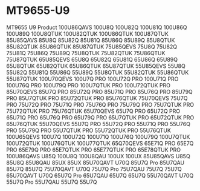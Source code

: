 # MT9655-U9
MT9655 U9 Product
100U86QAVS	100U8Q	100U82Q	100U81Q	100U86Q	100U89Q	100U8QTUK	100U82QTUK	100U86QTUK	100U87QTUK	
85U85QAVS	85U8Q	85U82Q	85U81Q	85U86Q	85U89Q	85U8QTUK	85U82QTUK	85U86QTUK	85U87QTUK
75U85QEVS	75U8Q	75U82Q	75U81Q	75U86Q	75U89Q	75U8QTUK	75U82QTUK	75U86QTUK	75U87QTUK
65U85QEVS	65U8Q	65U82Q	65U81Q	65U86Q	65U89Q	65U8QTUK	65U82QTUK	65U86QTUK	65U87QTUK
55U85QEVS	55U8Q	55U82Q	55U81Q	55U86Q	55U89Q	55U8QTUK	55U82QTUK	55U86QTUK	55U87QTUK
100U70QEVS	100U7Q PRO	100U72Q PRO	100U71Q PRO	100U76Q PRO	100U79Q PRO	100U7QTUK PRO	100U72QTUK PRO	
85U70QEVS	85U7Q PRO	85U72Q PRO	85U71Q PRO	85U76Q PRO	85U79Q PRO	85U7QTUK PRO	85U72QTUK PRO	85U76QTUK
75U70QEVS	75U7Q PRO	75U72Q PRO	75U71Q PRO	75U76Q PRO	75U79Q PRO	75U7QTUK PRO	75U72QTUK PRO	75U76QTUK
65U70QEVS	65U7Q PRO	65U72Q PRO	65U71Q PRO	65U76Q PRO	65U79Q PRO	65U7QTUK PRO	65U72QTUK PRO	65U76QTUK
55U70QEVS	55U7Q PRO	55U72Q PRO	55U71Q PRO	55U76Q PRO	55U79Q PRO	55U7QTUK PRO	55U72QTUK PRO	55U76QTUK
100U65QEVS	100U7Q	100U72Q	100U71Q	100U76Q	100U79Q	100U7QTUK	100U72QTUK	100U76QTUK	100U77QTUK
65Q70QEVS	65E71Q PRO	65E7Q PRO	65E79Q PRO	65E7QTUK PRO	65E77QTUK PRO	65E78QTUK PRO
100U86QAVS U85Q	100U8Q	100U8QAU	100UX	100UX
85U85QAVS	U85Q	85U8Q	85U8QAU	85UX	85UX
85U70QAVT	U70Q	85U7Q Pro	85U7QAU	85U7Q	85U7Q
75U70QAVT	U70Q	75U7Q Pro	75U7QAU	75U7Q	75U7Q
65U70QAVT	U70Q	65U7Q Pro	65U7QAU	65U7Q	65U7Q
55U70QAVT	U70Q	55U7Q Pro	55U7QAU	55U7Q	55U7Q
